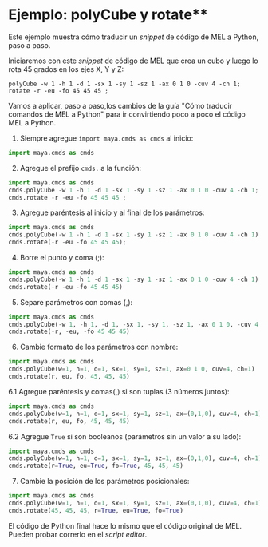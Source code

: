 # Ejemplo: polyCube y rotate**

Este ejemplo muestra cómo traducir un _snippet_ de código de MEL a Python, paso a paso.

Iniciaremos con este _snippet_ de código de MEL que crea un cubo y luego lo rota 45 grados en los ejes X, Y y Z:

```mel
polyCube -w 1 -h 1 -d 1 -sx 1 -sy 1 -sz 1 -ax 0 1 0 -cuv 4 -ch 1;
rotate -r -eu -fo 45 45 45 ;
```

Vamos a aplicar, paso a paso,los cambios de la guía "Cómo traducir comandos de MEL a Python" para ir convirtiendo poco a poco el código MEL a Python.

1. Siempre agregue `import maya.cmds as cmds` al inicio:

```python
import maya.cmds as cmds
```

2. Agregue el prefijo `cmds.` a la función:

```python
import maya.cmds as cmds
cmds.polyCube -w 1 -h 1 -d 1 -sx 1 -sy 1 -sz 1 -ax 0 1 0 -cuv 4 -ch 1;
cmds.rotate -r -eu -fo 45 45 45 ;
```

3. Agregue paréntesis al inicio y al final de los parámetros:

```python
import maya.cmds as cmds
cmds.polyCube(-w 1 -h 1 -d 1 -sx 1 -sy 1 -sz 1 -ax 0 1 0 -cuv 4 -ch 1);
cmds.rotate(-r -eu -fo 45 45 45);
```

4. Borre el punto y coma (;):

```python
import maya.cmds as cmds
cmds.polyCube(-w 1 -h 1 -d 1 -sx 1 -sy 1 -sz 1 -ax 0 1 0 -cuv 4 -ch 1)
cmds.rotate(-r -eu -fo 45 45 45)
```

5. Separe parámetros con comas (,):

```python
import maya.cmds as cmds
cmds.polyCube(-w 1, -h 1, -d 1, -sx 1, -sy 1, -sz 1, -ax 0 1 0, -cuv 4, -ch 1)
cmds.rotate(-r, -eu, -fo 45 45 45)
```

6. Cambie formato de los parámetros con nombre:

```python
import maya.cmds as cmds
cmds.polyCube(w=1, h=1, d=1, sx=1, sy=1, sz=1, ax=0 1 0, cuv=4, ch=1)
cmds.rotate(r, eu, fo, 45, 45, 45)
```

6.1 Agregue paréntesis y comas(,) si son tuplas (3 números juntos):

```python
import maya.cmds as cmds
cmds.polyCube(w=1, h=1, d=1, sx=1, sy=1, sz=1, ax=(0,1,0), cuv=4, ch=1)
cmds.rotate(r, eu, fo, 45, 45, 45)
```

6.2 Agregue `True` si son booleanos (parámetros sin un valor a su lado):

```python
import maya.cmds as cmds
cmds.polyCube(w=1, h=1, d=1, sx=1, sy=1, sz=1, ax=(0,1,0), cuv=4, ch=1)
cmds.rotate(r=True, eu=True, fo=True, 45, 45, 45)
```

7. Cambie la posición de los parámetros posicionales:

```python
import maya.cmds as cmds
cmds.polyCube(w=1, h=1, d=1, sx=1, sy=1, sz=1, ax=(0,1,0), cuv=4, ch=1)
cmds.rotate(45, 45, 45, r=True, eu=True, fo=True)
```

El código de Python final hace lo mismo que el código original de MEL. Pueden probar correrlo en el _script editor_.


